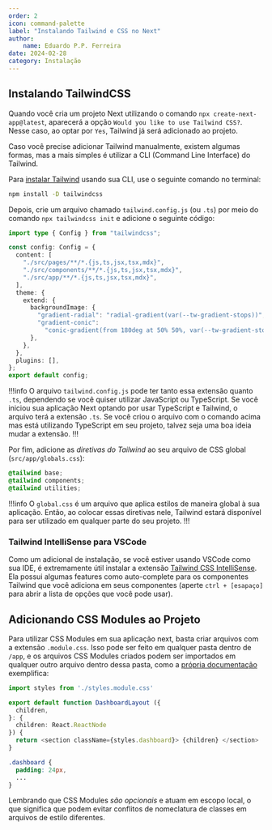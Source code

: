 ```yaml
---
order: 2
icon: command-palette
label: "Instalando Tailwind e CSS no Next"
author:
    name: Eduardo P.P. Ferreira
date: 2024-02-28
category: Instalação
---
```


## Instalando TailwindCSS

Quando você cria um projeto Next utilizando o comando `npx create-next-app@latest`, aparecerá a opção `Would you like to use Tailwind CSS?`. Nesse caso, ao optar por `Yes`, Tailwind já será adicionado ao projeto.

Caso você precise adicionar Tailwind manualmente, existem algumas formas, mas a mais simples é utilizar a CLI (Command Line Interface) do Tailwind.

Para [instalar Tailwind](https://tailwindcss.com/docs/guides/nextjs) usando sua CLI, use o seguinte comando no terminal:

```bash
npm install -D tailwindcss
```

Depois, crie um arquivo chamado `tailwind.config.js` (ou `.ts`) por meio do comando `npx tailwindcss init` e adicione o seguinte código:

```typescript tailwind.config.ts
import type { Config } from "tailwindcss";

const config: Config = {
  content: [
    "./src/pages/**/*.{js,ts,jsx,tsx,mdx}",
    "./src/components/**/*.{js,ts,jsx,tsx,mdx}",
    "./src/app/**/*.{js,ts,jsx,tsx,mdx}",
  ],
  theme: {
    extend: {
      backgroundImage: {
        "gradient-radial": "radial-gradient(var(--tw-gradient-stops))",
        "gradient-conic":
          "conic-gradient(from 180deg at 50% 50%, var(--tw-gradient-stops))",
      },
    },
  },
  plugins: [],
};
export default config;
```

!!!info
O arquivo `tailwind.config.js` pode ter tanto essa extensão quanto `.ts`, dependendo se você quiser utilizar JavaScript ou TypeScript. Se você iniciou sua aplicação Next optando por usar TypeScript e Tailwind, o arquivo terá a extensão `.ts`. Se você criou o arquivo com o comando acima mas está utilizando TypeScript em seu projeto, talvez seja uma boa ideia mudar a extensão.
!!!

Por fim, adicione as *diretivas do Tailwind* ao seu arquivo de CSS global (`src/app/globals.css`):

```css src/app/global.css
@tailwind base;
@tailwind components;
@tailwind utilities;
```

!!!info
O `global.css` é um arquivo que aplica estilos de maneira global à sua aplicação. Então, ao colocar essas diretivas nele, Tailwind estará disponível para ser utilizado em qualquer parte do seu projeto.
!!!

### Tailwind IntelliSense para VSCode

Como um adicional de instalação, se você estiver usando VSCode como sua IDE, é extremamente útil instalar a extensão [Tailwind CSS IntelliSense](https://marketplace.visualstudio.com/items?itemName=bradlc.vscode-tailwindcss). Ela possui algumas features como auto-complete para os componentes Tailwind que você adiciona em seus componentes (aperte `ctrl + [esapaço]` para abrir a lista de opções que você pode usar).

## Adicionando CSS Modules ao Projeto

Para utilizar CSS Modules em sua aplicação next, basta criar arquivos com a extensão `.module.css`. Isso pode ser feito em qualquer pasta dentro de `/app`, e os arquivos CSS Modules criados podem ser importados em qualquer outro arquivo dentro dessa pasta, como a [própria documentação](https://nextjs.org/docs/app/building-your-application/styling/css-modules) exemplifica:

```typescript app/dashboard/layout.ts
import styles from './styles.module.css'

export default function DashboardLayout ({
  children,
}: {
  children: React.ReactNode
}) {
  return <section className={styles.dashboard}> {children} </section>
}
```

```css spp/dashboard/styles.modules.css
.dashboard {
  padding: 24px,
  ...
}
```

Lembrando que CSS Modules *são opcionais* e atuam em escopo local, o que significa que podem evitar conflitos de nomeclatura de classes em arquivos de estilo diferentes.
